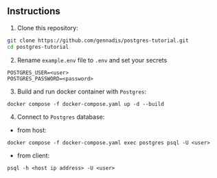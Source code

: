 ## Instructions

1. Clone this repository:
```bash
git clone https://github.com/gennadis/postgres-tutorial.git
cd postgres-tutorial
```
2. Rename `example.env` file to `.env` and set your secrets
```
POSTGRES_USER=<user>
POSTGRES_PASSWORD=<password>
```

3. Build and run docker container with `Postgres`:
```
docker compose -f docker-compose.yaml up -d --build
```

4. Connect to `Postgres` database:
- from host:
```
docker compose -f docker-compose.yaml exec postgres psql -U <user>
```
- from client:
```
psql -h <host ip address> -U <user>
```
